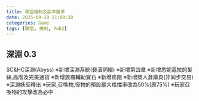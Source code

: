 ```yaml
---
title: 聯盟機制及版本變革
date: 2025-09-20 21:09:28
categories: Game
tags: [聯盟, 機制, PoE2]
---
```

## 深淵 0.3
SC&HC深淵(Abyss)
※新增深淵系統(褻瀆詞綴)
※新增第四章
※新增悉妮蔻拉的髮絲,高階及完美通貨
※新增族裔輔助寶石
※新增疾跑
※新增商人倉庫頁(非同步交易)
※深淵妖巫釋出
※玩家,召喚物,怪物的預設最大格擋率改為50%(原75%)
※玩家召喚物的攻擊改為必中